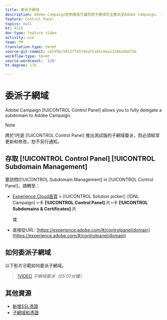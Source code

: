 ```yaml
---
title: 委派子網域
description: Adobe Campaign控制面板可讓您將子網域完全委派至Adobe Campaign。 請依照下列步驟以執行此操作。
feature: Control Panel
topics: null
kt: 4115
doc-type: feature video
activity: use
team: PM
translation-type: tm+mt
source-git-commit: cb5d5bc58137fd374eafe165c6ea13288a60d7db
workflow-type: tm+mt
source-wordcount: '120'
ht-degree: 17%

---
```



# 委派子網域

Adobe Campaign [!UICONTROL Control Panel] allows you to fully delegate a subdomain to Adobe Campaign.

>[!NOTE]
>
>將於1月底 [!UICONTROL Control Panel] 推出測試版的子網域委派，但必須經常更新和修改，恕不另行通知。

## 存取 [!UICONTROL Control Panel] [!UICONTROL Subdomain Management]

要訪問[[!UICONTROL Subdomain Management] in [!UICONTROL Control Panel]，請轉至：

* [Experience Cloud首頁](https://experience.adobe.com/#/home) > [!UICONTROL Solution picker]: [!DNL Campaign] >卡 **[!UICONTROL Control Panel]** 片>卡 **[!UICONTROL Subdomains & Certificates]** 片

   或
* 直接從URL: [https://experience.adobe.com/#/controlpanel/domain](https://experience.adobe.com/#/controlpanel/domain)

## 如何委派子網域

以下影片示範如何委派子網域。

>[!VIDEO](https://video.tv.adobe.com/v/31390?quality=12)
*子網域委派（05:07分鐘）*

## 其他資源

* [新增SSL憑證](/help/administrating/control-panel/adding-ssl-certificates.md)
* [子網域和憑證](https://docs.adobe.com/content/help/zh-Hant/control-panel/using/subdomains-and-certificates/renewing-subdomain-certificate.html)
